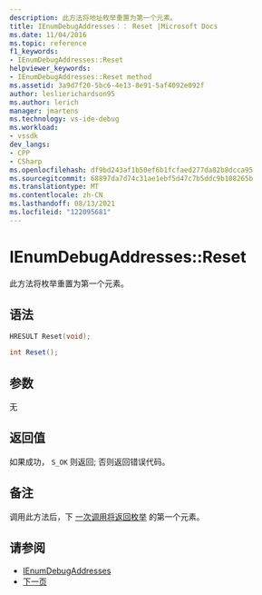 ```yaml
---
description: 此方法将地址枚举重置为第一个元素。
title: IEnumDebugAddresses：： Reset |Microsoft Docs
ms.date: 11/04/2016
ms.topic: reference
f1_keywords:
- IEnumDebugAddresses::Reset
helpviewer_keywords:
- IEnumDebugAddresses::Reset method
ms.assetid: 3a9d7f20-5bc6-4e13-8e91-5af4092e092f
author: leslierichardson95
ms.author: lerich
manager: jmartens
ms.technology: vs-ide-debug
ms.workload:
- vssdk
dev_langs:
- CPP
- CSharp
ms.openlocfilehash: df9bd243af1b50ef6b1fcfaed277da82b8dcca95
ms.sourcegitcommit: 68897da7d74c31ae1ebf5d47c7b5ddc9b108265b
ms.translationtype: MT
ms.contentlocale: zh-CN
ms.lasthandoff: 08/13/2021
ms.locfileid: "122095681"
---
```

# <a name="ienumdebugaddressesreset"></a>IEnumDebugAddresses::Reset
此方法将枚举重置为第一个元素。

## <a name="syntax"></a>语法

```cpp
HRESULT Reset(void);
```

```csharp
int Reset();
```

## <a name="parameters"></a>参数
 无

## <a name="return-value"></a>返回值
 如果成功， `S_OK` 则返回; 否则返回错误代码。

## <a name="remarks"></a>备注
 调用此方法后，下 [一次调用将返回枚举](../../../extensibility/debugger/reference/ienumdebugaddresses-next.md) 的第一个元素。

## <a name="see-also"></a>请参阅
- [IEnumDebugAddresses](../../../extensibility/debugger/reference/ienumdebugaddresses.md)
- [下一页](../../../extensibility/debugger/reference/ienumdebugaddresses-next.md)
